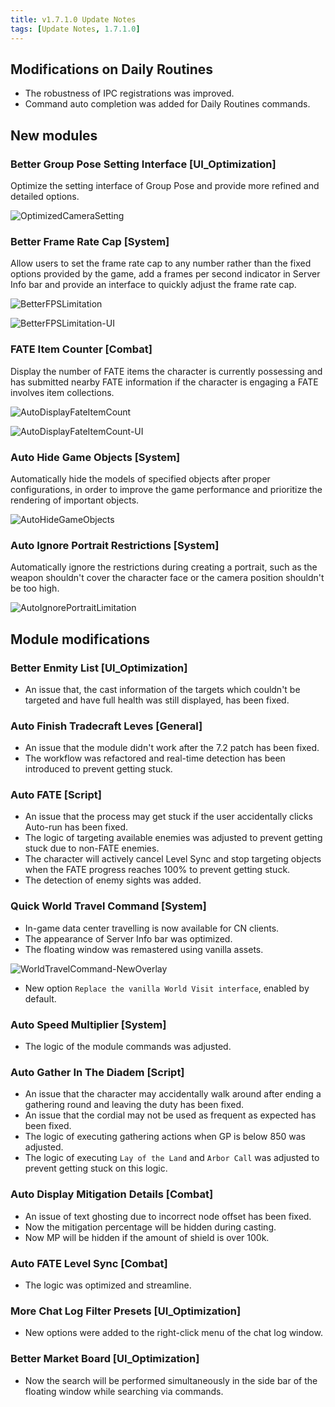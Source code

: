 ```yaml
---
title: v1.7.1.0 Update Notes
tags: [Update Notes, 1.7.1.0]
---
```


## Modifications on Daily Routines

- The robustness of IPC registrations was improved.
- Command auto completion was added for Daily Routines commands.

## New modules

### Better Group Pose Setting Interface [UI_Optimization]

Optimize the setting interface of Group Pose and provide more refined and detailed options.

![OptimizedCameraSetting](/assets/Changelog/1.7.1.0/OptimizedCameraSetting.png)

### Better Frame Rate Cap [System]

Allow users to set the frame rate cap to any number rather than the fixed options provided by the game, add a frames per second indicator in Server Info bar and provide an interface to quickly adjust the frame rate cap.

![BetterFPSLimitation](/assets/Changelog/1.7.1.0/BetterFPSLimitation.png)

![BetterFPSLimitation-UI](/assets/Changelog/1.7.1.0/BetterFPSLimitation-UI.png)

### FATE Item Counter [Combat]

Display the number of FATE items the character is currently possessing and has submitted nearby FATE information if the character is engaging a FATE involves item collections.

![AutoDisplayFateItemCount](/assets/Changelog/1.7.1.0/AutoDisplayFateItemCount.png)

![AutoDisplayFateItemCount-UI](/assets/Changelog/1.7.1.0/AutoDisplayFateItemCount-UI.png)

### Auto Hide Game Objects [System]

Automatically hide the models of specified objects after proper configurations, in order to improve the game performance and prioritize the rendering of important objects.

![AutoHideGameObjects](/assets/Changelog/1.7.1.0/AutoHideGameObjects.png)

### Auto Ignore Portrait Restrictions [System]

Automatically ignore the restrictions during creating a portrait, such as the weapon shouldn't cover the character face or the camera position shouldn't be too high.

![AutoIgnorePortraitLimitation](/assets/Changelog/1.7.1.0/AutoIgnorePortraitLimitation.png)

## Module modifications

### Better Enmity List [UI_Optimization]

- An issue that, the cast information of the targets which couldn't be targeted and have full health was still displayed, has been fixed.

### Auto Finish Tradecraft Leves [General]

- An issue that the module didn't work after the 7.2 patch has been fixed.
- The workflow was refactored and real-time detection has been introduced to prevent getting stuck.

### Auto FATE [Script]

- An issue that the process may get stuck if the user accidentally clicks Auto-run has been fixed.
- The logic of targeting available enemies was adjusted to prevent getting stuck due to non-FATE enemies.
- The character will actively cancel Level Sync and stop targeting objects when the FATE progress reaches 100% to prevent getting stuck.
- The detection of enemy sights was added.

### Quick World Travel Command [System]

- In-game data center travelling is now available for CN clients.
- The appearance of Server Info bar was optimized.
- The floating window was remastered using vanilla assets.

![WorldTravelCommand-NewOverlay](/assets/Changelog/1.7.1.0/WorldTravelCommand-NewOverlay.png)

- New option `Replace the vanilla World Visit interface`, enabled by default.

### Auto Speed Multiplier [System]

- The logic of the module commands was adjusted.

### Auto Gather In The Diadem [Script]

- An issue that the character may accidentally walk around after ending a gathering round and leaving the duty has been fixed.
- An issue that the cordial may not be used as frequent as expected has been fixed.
- The logic of executing gathering actions when GP is below 850 was adjusted.
- The logic of executing `Lay of the Land` and `Arbor Call` was adjusted to prevent getting stuck on this logic.

### Auto Display Mitigation Details [Combat]

- An issue of text ghosting due to incorrect node offset has been fixed.
- Now the mitigation percentage will be hidden during casting.
- Now MP will be hidden if the amount of shield is over 100k.

### Auto FATE Level Sync [Combat]

- The logic was optimized and streamline.

### More Chat Log Filter Presets [UI_Optimization]

- New options were added to the right-click menu of the chat log window.

### Better Market Board [UI_Optimization]

- Now the search will be performed simultaneously in the side bar of the floating window while searching via commands.